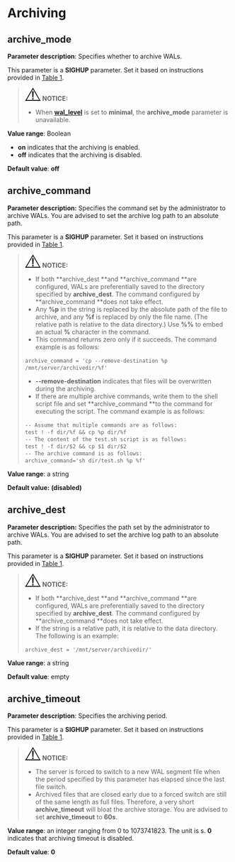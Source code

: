 # Archiving<a name="EN-US_TOPIC_0289900666"></a>

## archive\_mode<a name="en-us_topic_0283137238_en-us_topic_0237124710_en-us_topic_0059778119_sc70ee2a3ae214c89a156d9ad7a8b81e8"></a>

**Parameter description**: Specifies whether to archive WALs.

This parameter is a  **SIGHUP**  parameter. Set it based on instructions provided in  [Table 1](../DatabaseAdministrationGuide/resetting-parameters.md#en-us_topic_0283137176_en-us_topic_0237121562_en-us_topic_0059777490_t91a6f212010f4503b24d7943aed6d846).

>![](public_sys-resources/icon-notice.gif) **NOTICE:** 
>-   When  **[wal\_level](settings-60.md#en-us_topic_0283137354_en-us_topic_0237124707_en-us_topic_0059778393_s2c76f5957066407a959191148f2c780f)**  is set to  **minimal**, the  **archive\_mode**  parameter is unavailable.

**Value range**: Boolean

-   **on**  indicates that the archiving is enabled.
-   **off**  indicates that the archiving is disabled.

**Default value**:  **off**

## archive\_command<a name="en-us_topic_0283137238_en-us_topic_0237124710_en-us_topic_0059778119_sb54b5ab5e89e4a45a0c3401362709782"></a>

**Parameter description:**  Specifies the command set by the administrator to archive WALs. You are advised to set the archive log path to an absolute path.

This parameter is a  **SIGHUP**  parameter. Set it based on instructions provided in  [Table 1](../DatabaseAdministrationGuide/resetting-parameters.md#en-us_topic_0283137176_en-us_topic_0237121562_en-us_topic_0059777490_t91a6f212010f4503b24d7943aed6d846).

>![](public_sys-resources/icon-notice.gif) **NOTICE:** 
>-   If both  **archive\_dest **and  **archive\_command **are configured, WALs are preferentially saved to the directory specified by  **archive\_dest**. The command configured by  **archive\_command **does not take effect.
>-   Any  **%p**  in the string is replaced by the absolute path of the file to archive, and any  **%f**  is replaced by only the file name. \(The relative path is relative to the data directory.\) Use  **%%**  to embed an actual  **%**  character in the command.
>-   This command returns zero only if it succeeds. The command example is as follows:
>    ```
>    archive_command = 'cp --remove-destination %p /mnt/server/archivedir/%f' 
>    ```
>-   **--remove-destination**  indicates that files will be overwritten during the archiving.
>-   If there are multiple archive commands, write them to the shell script file and set  **archive\_command **to the command for executing the script. The command example is as follows:
>    ```
>    -- Assume that multiple commands are as follows:
>    test ! -f dir/%f && cp %p dir/%f
>    -- The content of the test.sh script is as follows:
>    test ! -f dir/$2 && cp $1 dir/$2 
>    -- The archive command is as follows:
>    archive_command='sh dir/test.sh %p %f'
>    ```

**Value range**: a string

**Default value:** **\(disabled\)**

## archive\_dest<a name="section460019369146"></a>

**Parameter description:**  Specifies the path set by the administrator to archive WALs. You are advised to set the archive log path to an absolute path.

This parameter is a  **SIGHUP**  parameter. Set it based on instructions provided in  [Table 1](../DatabaseAdministrationGuide/resetting-parameters.md#en-us_topic_0283137176_en-us_topic_0237121562_en-us_topic_0059777490_t91a6f212010f4503b24d7943aed6d846).

>![](public_sys-resources/icon-notice.gif) **NOTICE:** 
>-   If both  **archive\_dest **and  **archive\_command **are configured, WALs are preferentially saved to the directory specified by  **archive\_dest**. The command configured by  **archive\_command **does not take effect.
>-   If the string is a relative path, it is relative to the data directory. The following is an example:
>    ```
>    archive_dest = '/mnt/server/archivedir/'
>    ```

**Value range**: a string

**Default value**: empty

## archive\_timeout<a name="en-us_topic_0283137238_en-us_topic_0237124710_en-us_topic_0059778119_s360e571a567640fb8e0b438103192290"></a>

**Parameter description**: Specifies the archiving period.

This parameter is a  **SIGHUP**  parameter. Set it based on instructions provided in  [Table 1](../DatabaseAdministrationGuide/resetting-parameters.md#en-us_topic_0283137176_en-us_topic_0237121562_en-us_topic_0059777490_t91a6f212010f4503b24d7943aed6d846).

>![](public_sys-resources/icon-notice.gif) **NOTICE:** 
>-   The server is forced to switch to a new WAL segment file when the period specified by this parameter has elapsed since the last file switch.
>-   Archived files that are closed early due to a forced switch are still of the same length as full files. Therefore, a very short  **archive\_timeout**  will bloat the archive storage. You are advised to set  **archive\_timeout**  to  **60s**.

**Value range**: an integer ranging from 0 to 1073741823. The unit is s.  **0**  indicates that archiving timeout is disabled.

**Default value**:  **0**
